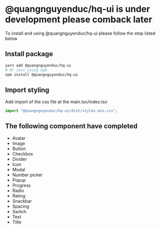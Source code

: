 # @quangnguyenduc/hq-ui is under development please comback later

To install and using @quangnguyenduc/hq-ui please follow the step listed below

## Install package
```bash
yarn add @quangnguyenduc/hq-ui
# Or just using npm
npm install @quangnguyenduc/hq-ui
```
## Import styling 
Add import of the css file at the main.tsx/index.tsx
```js
import "@quangnguyenduc/hq-ui/dist/styles.min.css";
```
## The following component have completed
- Avatar
- Image
- Button
- Checkbox
- Divider
- Icon
- Modal
- Number picker
- Popup
- Progress
- Radio
- Rating
- Snackbar
- Spacing
- Switch
- Text
- Title



